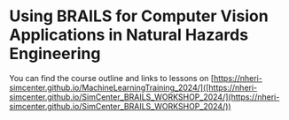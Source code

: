 Using BRAILS for Computer Vision Applications in Natural Hazards Engineering
============================================================================

You can find the course outline and links to lessons on [https://nheri-simcenter.github.io/MachineLearningTraining_2024/]([https://nheri-simcenter.github.io/SimCenter_BRAILS_WORKSHOP_2024/](https://nheri-simcenter.github.io/SimCenter_BRAILS_WORKSHOP_2024/))
